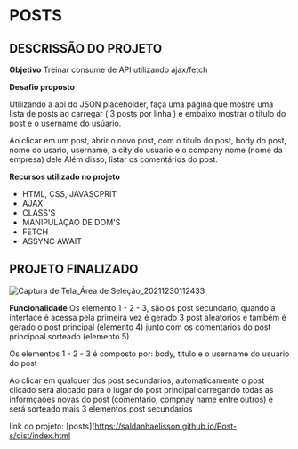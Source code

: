 # POSTS

## DESCRISSÃO DO PROJETO

**Objetivo**
Treinar consume de API  utilizando ajax/fetch

**Desafio proposto**

Utilizando a api do JSON placeholder, faça uma página que mostre uma lista de posts ao carregar ( 3 posts por linha ) e embaixo mostrar o titulo 
do post e o username do usúario.

Ao clicar em um post, abrir o novo post, com o titulo do post, body do post, nome do usario, username, a city do usuario e o company nome (nome da empresa) dele
Além disso, listar os comentários do post.

**Recursos utilizado no projeto**
- HTML, CSS, JAVASCPRIT
- AJAX
- CLASS'S
- MANIPULAÇAO DE DOM'S
- FETCH
- ASSYNC AWAIT

## PROJETO FINALIZADO

![Captura de Tela_Área de Seleção_20211230112433](https://user-images.githubusercontent.com/62814287/147760326-7f67d50e-1f97-497d-bf13-8b3d652ddcee.png)

**Funcionalidade**
Os elemento 1 - 2 - 3, são os post secundario, quando a interface é acessa pela primeira vez é gerado 3 post aleatorios e também é gerado o post principal 
(elemento 4) junto com os comentarios do post principoal sorteado (elemento 5).

Os elementos 1 - 2 - 3 é composto por: body, titulo e o username do usuario do post

Ao clicar em qualquer dos post secundarios, automaticamente o post clicado será alocado para o lugar do post principal carregando todas as informçaões novas do post (comentario, compnay name entre outros) e será sorteado mais 3 elementos post secundarios

link do projeto: [posts](https://saldanhaelisson.github.io/Post-s/dist/index.html



